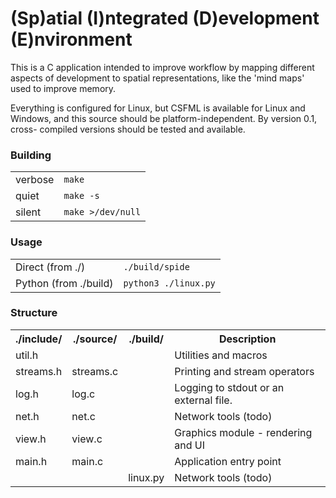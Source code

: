 # (Sp)atial (I)ntegrated (D)evelopment (E)nvironment

This is a C application intended to improve workflow
by mapping different aspects of development to spatial 
representations, like the 'mind maps' used to improve
memory.

Everything is configured for Linux, but CSFML is
available for Linux and Windows, and this source 
should be platform-independent. By version 0.1, cross-
compiled versions should be tested and available. 

### Building 
<table><tr>
<td>verbose</td>
<td><code>make</code></td>
</tr><tr>
<td>quiet</td>
<td><code>make -s</code></td>
</tr><tr>
<td>silent</td>
<td><code>make &gt;/dev/null</code></td>
</tr></table>

### Usage
<table><tr>
<td>Direct (from ./)</td>
<td><code>./build/spide</code></td>
</tr><tr>
<td>Python (from ./build)</td>
<td><code>python3 ./linux.py</code></td>
</tr></table>

### Structure
<table>
<tr>
	<th>./include/</th>
	<th>./source/</th>
	<th>./build/</th>
	<th>Description</th>
</tr><tr>
	<td>util.h</td>
	<td></td>
	<td></td>
	<td>Utilities and macros</td>
</tr><tr>
	<td>streams.h</td>
	<td>streams.c</td>
	<td></td>
	<td>Printing and stream operators</td>
</tr><tr>
	<td>log.h</td>
	<td>log.c</td>
	<td></td>
	<td>Logging to stdout or an external file.</td>
</tr><tr>
	<td>net.h</td>
	<td>net.c</td>
	<td></td>
	<td>Network tools (todo)</td>
</tr><tr>
	<td>view.h</td>
	<td>view.c</td>
	<td></td>
	<td>Graphics module - rendering and UI</td>
</tr><tr>
	<td>main.h</td>
	<td>main.c</td>
	<td></td>
	<td>Application entry point</td>
</tr><tr>
	<td></td>
	<td></td>
	<td>linux.py</td>
	<td>Network tools (todo)</td>
</tr>
</table>


